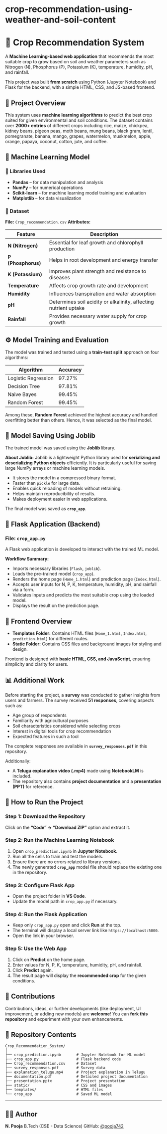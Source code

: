 # crop-recommendation-using-weather-and-soil-content

# 🌾 Crop Recommendation System

A **Machine Learning-based web application** that recommends the most suitable crop to grow based on soil and weather parameters such as Nitrogen (N), Phosphorus (P), Potassium (K), temperature, humidity, pH, and rainfall.

This project was built **from scratch** using Python (Jupyter Notebook) and Flask for the backend, with a simple HTML, CSS, and JS-based frontend.



## 📘 Project Overview

This system uses **machine learning algorithms** to predict the best crop suited for given environmental and soil conditions.
The dataset contains over **2000+ entries** of different crops including rice, maize, chickpea, kidney beans, pigeon peas, moth beans, mung beans, black gram, lentil, pomegranate, banana, mango, grapes, watermelon, muskmelon, apple, orange, papaya, coconut, cotton, jute, and coffee.



## 🧪 Machine Learning Model

### 🔹 Libraries Used

* **Pandas** – for data manipulation and analysis
* **NumPy** – for numerical operations
* **Scikit-learn** – for machine learning model training and evaluation
* **Matplotlib** – for data visualization

### 🔹 Dataset

**File:** `Crop_recommendation.csv`
**Attributes:**

| Feature            | Description                                                      |
| ------------------ | ---------------------------------------------------------------- |
| **N (Nitrogen)**   | Essential for leaf growth and chlorophyll production             |
| **P (Phosphorus)** | Helps in root development and energy transfer                    |
| **K (Potassium)**  | Improves plant strength and resistance to diseases               |
| **Temperature**    | Affects crop growth rate and development                         |
| **Humidity**       | Influences transpiration and water absorption                    |
| **pH**             | Determines soil acidity or alkalinity, affecting nutrient uptake |
| **Rainfall**       | Provides necessary water supply for crop growth                  |



## ⚙️ Model Training and Evaluation

The model was trained and tested using a **train-test split** approach on four algorithms:

| Algorithm           | Accuracy |
| ------------------- | -------- |
| Logistic Regression | 97.27%   |
| Decision Tree       | 97.81%   |
| Naive Bayes         | 99.45%   |
| Random Forest       | 99.45%   |

Among these, **Random Forest** achieved the highest accuracy and handled overfitting better than others.
Hence, it was selected as the final model.



## 💾 Model Saving Using Joblib

The trained model was saved using the **Joblib** library.

**About Joblib:**
Joblib is a lightweight Python library used for **serializing and deserializing Python objects** efficiently. It is particularly useful for saving large NumPy arrays or machine learning models.

* It stores the model in a compressed binary format.
* Faster than `pickle` for large data.
* Enables quick reloading of models without retraining.
* Helps maintain reproducibility of results.
* Makes deployment easier in web applications.

The final model was saved as **`crop_app`**.



## 🧩 Flask Application (Backend)

### **File:** `crop_app.py`

A Flask web application is developed to interact with the trained ML model.

**Workflow Summary:**

* Imports necessary libraries (`Flask`, `joblib`).
* Loads the pre-trained model (`crop_app`).
* Renders the home page (`Home_1.html`) and prediction page (`Index.html`).
* Accepts user inputs for N, P, K, temperature, humidity, pH, and rainfall via a form.
* Validates inputs and predicts the most suitable crop using the loaded model.
* Displays the result on the prediction page.



## 🎨 Frontend Overview

* **Templates Folder:** Contains HTML files (`Home_1.html`, `Index.html`, `prediction.html`) for different routes.
* **Static Folder:** Contains CSS files and background images for styling and design.

Frontend is designed with **basic HTML, CSS, and JavaScript**, ensuring simplicity and clarity for users.



## 📊 Additional Work

Before starting the project, a **survey** was conducted to gather insights from users and farmers.
The survey received **51 responses**, covering aspects such as:

* Age group of respondents
* Familiarity with agricultural purposes
* Soil characteristics considered while selecting crops
* Interest in digital tools for crop recommendation
* Expected features in such a tool

The complete responses are available in **`survey_responses.pdf`** in this repository.

Additionally:

* A **Telugu explanation video (.mp4)** made using **NotebookLM** is included.
* The repository also contains **project documentation** and a **presentation (PPT)** for reference.



## 🚀 How to Run the Project

### **Step 1:** Download the Repository

Click on the **“Code” → “Download ZIP”** option and extract it.

### **Step 2:** Run the Machine Learning Notebook

1. Open `crop_prediction.ipynb` in **Jupyter Notebook**.
2. Run all the cells to train and test the models.
3. Ensure there are no errors related to library versions.
4. The newly generated **`crop_app`** model file should replace the existing one in the repository.

### **Step 3:** Configure Flask App

* Open the project folder in **VS Code**.
* Update the model path in `crop_app.py` if necessary.

### **Step 4:** Run the Flask Application

* Keep only `crop_app.py` open and click **Run** at the top.
* The terminal will display a local server link like `https://localhost:5000`.
* Open the link in your browser.

### **Step 5:** Use the Web App

1. Click on **Predict** on the home page.
2. Enter values for N, P, K, temperature, humidity, pH, and rainfall.
3. Click **Predict** again.
4. The result page will display the **recommended crop** for the given conditions.



## 🤝 Contributions

Contributions, ideas, or further developments (like deployment, UI improvement, or adding new models) are **welcome**!
You can **fork this repository** and experiment with your own enhancements.



## 📂 Repository Contents

```
Crop_Recommendation_System/
│
├── crop_prediction.ipynb       # Jupyter Notebook for ML model
├── crop_app.py                 # Flask backend code
├── Crop_recommendation.csv     # Dataset
├── survey_responses.pdf        # Survey data
├── explanation_telugu.mp4      # Project explanation in Telugu
├── documentation.pdf           # Detailed project documentation
├── presentation.pptx           # Project presentation
├── static/                     # CSS and images
├── templates/                  # HTML files
└── crop_app                    # Saved ML model
```

---

## 🧑‍💻 Author

**N. Pooja**
B.Tech (CSE - Data Science)
GitHub: [@pooja742](https://github.com/pooja742)
